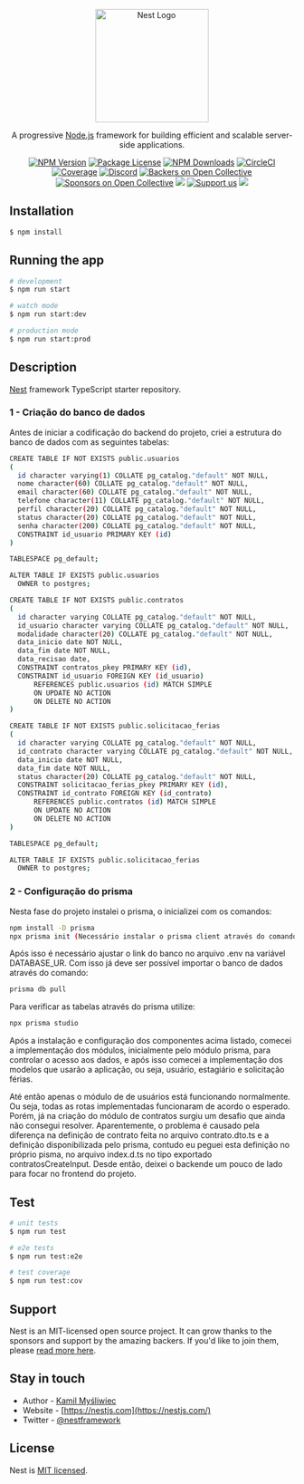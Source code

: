 <p align="center">
  <a href="http://nestjs.com/" target="blank"><img src="https://nestjs.com/img/logo-small.svg" width="200" alt="Nest Logo" /></a>
</p>

[circleci-image]: https://img.shields.io/circleci/build/github/nestjs/nest/master?token=abc123def456
[circleci-url]: https://circleci.com/gh/nestjs/nest

  <p align="center">A progressive <a href="http://nodejs.org" target="_blank">Node.js</a> framework for building efficient and scalable server-side applications.</p>
    <p align="center">
<a href="https://www.npmjs.com/~nestjscore" target="_blank"><img src="https://img.shields.io/npm/v/@nestjs/core.svg" alt="NPM Version" /></a>
<a href="https://www.npmjs.com/~nestjscore" target="_blank"><img src="https://img.shields.io/npm/l/@nestjs/core.svg" alt="Package License" /></a>
<a href="https://www.npmjs.com/~nestjscore" target="_blank"><img src="https://img.shields.io/npm/dm/@nestjs/common.svg" alt="NPM Downloads" /></a>
<a href="https://circleci.com/gh/nestjs/nest" target="_blank"><img src="https://img.shields.io/circleci/build/github/nestjs/nest/master" alt="CircleCI" /></a>
<a href="https://coveralls.io/github/nestjs/nest?branch=master" target="_blank"><img src="https://coveralls.io/repos/github/nestjs/nest/badge.svg?branch=master#9" alt="Coverage" /></a>
<a href="https://discord.gg/G7Qnnhy" target="_blank"><img src="https://img.shields.io/badge/discord-online-brightgreen.svg" alt="Discord"/></a>
<a href="https://opencollective.com/nest#backer" target="_blank"><img src="https://opencollective.com/nest/backers/badge.svg" alt="Backers on Open Collective" /></a>
<a href="https://opencollective.com/nest#sponsor" target="_blank"><img src="https://opencollective.com/nest/sponsors/badge.svg" alt="Sponsors on Open Collective" /></a>
  <a href="https://paypal.me/kamilmysliwiec" target="_blank"><img src="https://img.shields.io/badge/Donate-PayPal-ff3f59.svg"/></a>
    <a href="https://opencollective.com/nest#sponsor"  target="_blank"><img src="https://img.shields.io/badge/Support%20us-Open%20Collective-41B883.svg" alt="Support us"></a>
  <a href="https://twitter.com/nestframework" target="_blank"><img src="https://img.shields.io/twitter/follow/nestframework.svg?style=social&label=Follow"></a>
</p>
  <!--[![Backers on Open Collective](https://opencollective.com/nest/backers/badge.svg)](https://opencollective.com/nest#backer)
  [![Sponsors on Open Collective](https://opencollective.com/nest/sponsors/badge.svg)](https://opencollective.com/nest#sponsor)-->


## Installation

```bash
$ npm install
```

## Running the app

```bash
# development
$ npm run start

# watch mode
$ npm run start:dev

# production mode
$ npm run start:prod
```

## Description

[Nest](https://github.com/nestjs/nest) framework TypeScript starter repository.

### 1 - Criação do banco de dados

  Antes de iniciar a codificação do backend do projeto, criei a estrutura do banco de dados com as seguintes tabelas:
  ```bash
  CREATE TABLE IF NOT EXISTS public.usuarios
(
    id character varying(1) COLLATE pg_catalog."default" NOT NULL,
    nome character(60) COLLATE pg_catalog."default" NOT NULL,
    email character(60) COLLATE pg_catalog."default" NOT NULL,
    telefone character(11) COLLATE pg_catalog."default" NOT NULL,
    perfil character(20) COLLATE pg_catalog."default" NOT NULL,
    status character(20) COLLATE pg_catalog."default" NOT NULL,
    senha character(200) COLLATE pg_catalog."default" NOT NULL,
    CONSTRAINT id_usuario PRIMARY KEY (id)
)

TABLESPACE pg_default;

ALTER TABLE IF EXISTS public.usuarios
    OWNER to postgres;

  CREATE TABLE IF NOT EXISTS public.contratos
(
    id character varying COLLATE pg_catalog."default" NOT NULL,
    id_usuario character varying COLLATE pg_catalog."default" NOT NULL,
    modalidade character(20) COLLATE pg_catalog."default" NOT NULL,
    data_inicio date NOT NULL,
    data_fim date NOT NULL,
    data_recisao date,
    CONSTRAINT contratos_pkey PRIMARY KEY (id),
    CONSTRAINT id_usuario FOREIGN KEY (id_usuario)
        REFERENCES public.usuarios (id) MATCH SIMPLE
        ON UPDATE NO ACTION
        ON DELETE NO ACTION
)

CREATE TABLE IF NOT EXISTS public.solicitacao_ferias
(
    id character varying COLLATE pg_catalog."default" NOT NULL,
    id_contrato character varying COLLATE pg_catalog."default" NOT NULL,
    data_inicio date NOT NULL,
    data_fim date NOT NULL,
    status character(20) COLLATE pg_catalog."default" NOT NULL,
    CONSTRAINT solicitacao_ferias_pkey PRIMARY KEY (id),
    CONSTRAINT id_contrato FOREIGN KEY (id_contrato)
        REFERENCES public.contratos (id) MATCH SIMPLE
        ON UPDATE NO ACTION
        ON DELETE NO ACTION
)

TABLESPACE pg_default;

ALTER TABLE IF EXISTS public.solicitacao_ferias
    OWNER to postgres;

  ```

### 2 - Configuração do prisma

Nesta fase do projeto instalei o prisma, o inicializei com os comandos:
```bash
npm install -D prisma
npx prisma init (Necessário instalar o prisma client através do comando "npm install @prisma/client")
```

Após isso é necessário ajustar o link do banco no arquivo .env na variável DATABASE_UR.
Com isso já deve ser possível importar o banco de dados através do comando:
```bash
prisma db pull
```

Para verificar as tabelas através do prisma utilize:
```bash
npx prisma studio
```

Após a instalação e configuração dos componentes acima listado, comecei a implementação dos módulos, inicialmente pelo módulo prisma, para controlar o acesso aos dados, e após isso comecei a implementação dos modelos que usarão a aplicação, ou seja, usuário, estagiário e solicitação férias.

Até então apenas o módulo de de usuários está funcionando normalmente. Ou seja, todas as rotas implementadas funcionaram de acordo o esperado.
Porém, já na criação do módulo de contratos surgiu um desafio que ainda não consegui resolver.
Aparentemente, o problema é causado pela diferença na definição de contrato feita no arquivo contrato.dto.ts e a definição disponibilizada pelo prisma, contudo eu peguei esta definição no próprio pisma, no arquivo index.d.ts no tipo exportado contratosCreateInput. Desde então, deixei o backende um pouco de lado para focar no frontend do projeto.

## Test

```bash
# unit tests
$ npm run test

# e2e tests
$ npm run test:e2e

# test coverage
$ npm run test:cov
```

## Support

Nest is an MIT-licensed open source project. It can grow thanks to the sponsors and support by the amazing backers. If you'd like to join them, please [read more here](https://docs.nestjs.com/support).

## Stay in touch

- Author - [Kamil Myśliwiec](https://kamilmysliwiec.com)
- Website - [https://nestjs.com](https://nestjs.com/)
- Twitter - [@nestframework](https://twitter.com/nestframework)

## License

Nest is [MIT licensed](LICENSE).
